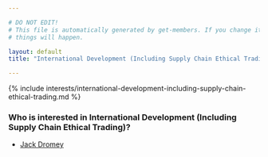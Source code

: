 ```yaml
---

# DO NOT EDIT!
# This file is automatically generated by get-members. If you change it, bad
# things will happen.

layout: default
title: "International Development (Including Supply Chain Ethical Trading)"

---
```


{% include interests/international-development-including-supply-chain-ethical-trading.md %}

### Who is interested in International Development (Including Supply Chain Ethical Trading)?


* [Jack Dromey](/members/jack-dromey.html)
